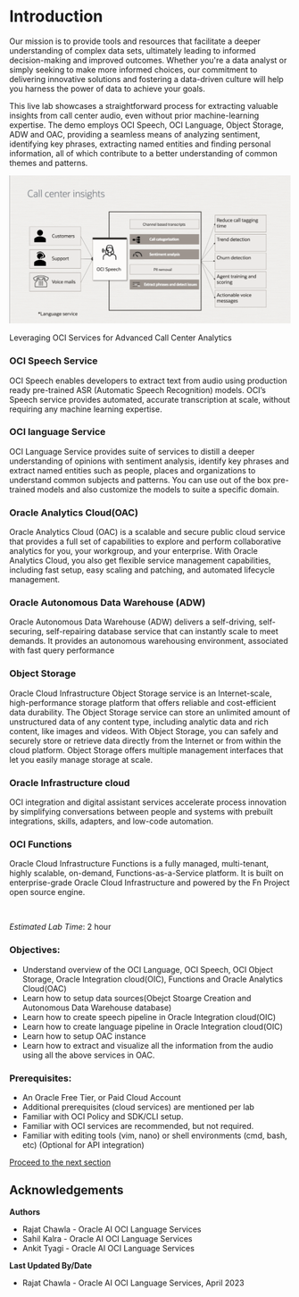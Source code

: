 # Introduction

Our mission is to provide tools and resources that facilitate a deeper understanding of complex data sets, ultimately leading to informed decision-making and improved outcomes. Whether you're a data analyst or simply seeking to make more informed choices, our commitment to delivering innovative solutions and fostering a data-driven culture will help you harness the power of data to achieve your goals.

This live lab showcases a straightforward process for extracting valuable insights from call center audio, even without prior machine-learning expertise. The demo employs OCI Speech, OCI Language, Object Storage, ADW and OAC, providing a seamless means of analyzing sentiment, identifying key phrases, extracting named entities and finding personal information, all of which contribute to a better understanding of common themes and patterns.

![CallCenter Insights](./images/call_center_insights.png " ")

Leveraging OCI Services for Advanced Call Center Analytics


### **OCI Speech Service**

OCI Speech enables developers to extract text from audio using production ready pre-trained ASR (Automatic Speech Recognition) models. OCI’s Speech service provides automated, accurate transcription at scale, without requiring any machine learning expertise.

### **OCI language Service**

OCI Language Service provides suite of services to distill a deeper understanding of opinions with sentiment analysis, identify key phrases and extract named entities such as people, places and organizations to understand common subjects and patterns. You can use out of the box pre-trained models and also customize the models to suite a specific domain.

### **Oracle Analytics Cloud(OAC)**

Oracle Analytics Cloud (OAC) is a scalable and secure public cloud service that provides a full set of capabilities to explore and perform collaborative analytics for you, your workgroup, and your enterprise. With Oracle Analytics Cloud, you also get flexible service management capabilities, including fast setup, easy scaling and patching, and automated lifecycle management.

### **Oracle Autonomous Data Warehouse (ADW)**

Oracle Autonomous Data Warehouse (ADW) delivers a self-driving, self-securing, self-repairing database service that can instantly scale to meet demands. It provides an autonomous warehousing environment, associated with fast query performance

### **Object Storage**

Oracle Cloud Infrastructure Object Storage service is an Internet-scale, high-performance storage platform that offers reliable and cost-efficient data durability. The Object Storage service can store an unlimited amount of unstructured data of any content type, including analytic data and rich content, like images and videos. With Object Storage, you can safely and securely store or retrieve data directly from the Internet or from within the cloud platform. Object Storage offers multiple management interfaces that let you easily manage storage at scale.

### **Oracle Infrastructure cloud**

OCI integration and digital assistant services accelerate process innovation by simplifying conversations between people and systems with prebuilt integrations, skills, adapters, and low-code automation.

### **OCI Functions**

Oracle Cloud Infrastructure Functions is a fully managed, multi-tenant, highly scalable, on-demand, Functions-as-a-Service platform. It is built on enterprise-grade Oracle Cloud Infrastructure and powered by the Fn Project open source engine.

&nbsp;
&nbsp;

*Estimated Lab Time*: 2 hour

### Objectives:

* Understand overview of the OCI Language, OCI Speech, OCI Object Storage, Oracle Integration cloud(OIC), Functions and Oracle Analytics Cloud(OAC)
* Learn how to setup data sources(Obejct Stoarge Creation and Autonomous Data Warehouse database)
* Learn how to create speech pipeline in Oracle Integration cloud(OIC)
* Learn how to create language pipeline in Oracle Integration cloud(OIC)
* Learn how to setup OAC instance
* Learn how to extract and visualize all the information from the audio using all the above services in OAC.

### Prerequisites:

* An Oracle Free Tier, or Paid Cloud Account
* Additional prerequisites (cloud services) are mentioned per lab
* Familiar with OCI Policy and SDK/CLI setup.
* Familiar with OCI services are recommended, but not required.
* Familiar with editing tools (vim, nano) or shell environments (cmd, bash, etc) (Optional for API integration)

[Proceed to the next section](#next)

## Acknowledgements

**Authors**
  * Rajat Chawla  - Oracle AI OCI Language Services
  * Sahil Kalra - Oracle AI OCI Language Services
  * Ankit Tyagi -  Oracle AI OCI Language Services

**Last Updated By/Date**
* Rajat Chawla  - Oracle AI OCI Language Services, April 2023
